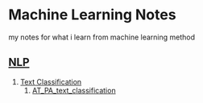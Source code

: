 # Machine Learning Notes

my notes for what i learn from machine learning method

## [NLP](https://gitlab.com/imanursar/machine-learning-notes/-/tree/master/NLP/)
1.	[Text Classification](https://gitlab.com/imanursar/machine-learning-notes/-/tree/master/NLP/text_classification)
    1.	[AT_PA_text_classification](https://gitlab.com/imanursar/machine-learning-notes/-/tree/master/NLP/text_classification/AT_PA_text_classification)